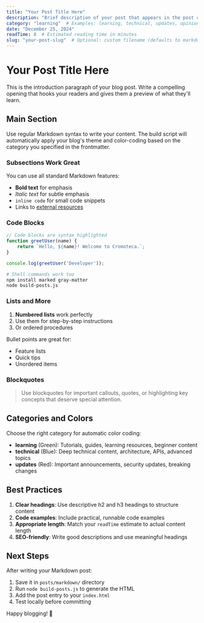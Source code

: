 ```yaml
---
title: "Your Post Title Here"
description: "Brief description of your post that appears in the post card and meta tags"
category: "learning"  # Examples: learning, technical, updates, opinions
date: "December 25, 2024"
readTime: 8  # Estimated reading time in minutes
slug: "your-post-slug"  # Optional: custom filename (defaults to markdown filename)
---
```


# Your Post Title Here

This is the introduction paragraph of your blog post. Write a compelling opening that hooks your readers and gives them a preview of what they'll learn.

## Main Section

Use regular Markdown syntax to write your content. The build script will automatically apply your blog's theme and color-coding based on the category you specified in the frontmatter.

### Subsections Work Great

You can use all standard Markdown features:

- **Bold text** for emphasis
- *Italic text* for subtle emphasis
- `inline code` for small code snippets
- Links to [external resources](https://example.com)

### Code Blocks

```javascript
// Code blocks are syntax highlighted
function greetUser(name) {
    return `Hello, ${name}! Welcome to Cromoteca.`;
}

console.log(greetUser('Developer'));
```

```bash
# Shell commands work too
npm install marked gray-matter
node build-posts.js
```

### Lists and More

1. **Numbered lists** work perfectly
2. Use them for step-by-step instructions
3. Or ordered procedures

Bullet points are great for:
- Feature lists
- Quick tips
- Unordered items

### Blockquotes

> Use blockquotes for important callouts, quotes, or highlighting key concepts that deserve special attention.

## Categories and Colors

Choose the right category for automatic color coding:

- **learning** (Green): Tutorials, guides, learning resources, beginner content
- **technical** (Blue): Deep technical content, architecture, APIs, advanced topics
- **updates** (Red): Important announcements, security updates, breaking changes

## Best Practices

1. **Clear headings**: Use descriptive h2 and h3 headings to structure content
2. **Code examples**: Include practical, runnable code examples
3. **Appropriate length**: Match your `readTime` estimate to actual content length
4. **SEO-friendly**: Write good descriptions and use meaningful headings

## Next Steps

After writing your Markdown post:

1. Save it in `posts/markdown/` directory
2. Run `node build-posts.js` to generate the HTML
3. Add the post entry to your `index.html`
4. Test locally before committing

Happy blogging! 🚀
